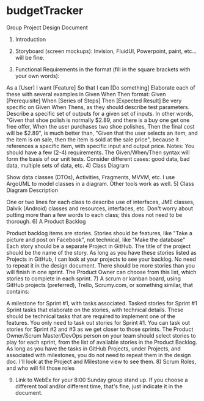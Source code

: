 # budgetTracker
Group Project Design Document

1)  Introduction

2) Storyboard (screen mockups): Invision, FluidUI, Powerpoint, paint, etc... will be fine.

3) Functional Requirements in the format (fill in the square brackets with your own words):

As a [User]
I want [Feature]
So that I can [Do something]
Elaborate each of these with several examples in Given When Then format:
Given [Prerequisite]
When [Series of Steps]
Then [Expected Result]
Be very specific on Given When Thens, as they should describe test parameters. Describe a specific set of outputs for a given set of inputs.  In other words, "Given that shoe polish is normally $2.89, and there is a buy one get one free offer, When the user purchases two shoe polishes, Then the final cost will be $2.89",  is much better than, "Given that the user selects an item, and the item is on sale, then the item is sold at the sale price", because it references a specific item, with specific input and output price.
Notes:
You should have a few (2-4) requirements.
The Given/When/Then syntax will form the basis of our unit tests.  Consider different cases: good data, bad data, multiple sets of data, etc.
4) Class Diagram

Show data classes (DTOs), Activities, Fragments, MVVM, etc.
I use ArgoUML to model classes in a diagram.  Other tools work as well.
5) Class Diagram Description

One or two lines for each class to describe  use of interfaces, JME classes, Dalvik (Android) classes and resources, interfaces, etc.  Don't worry about putting more than a few words to each class; this does not need to be thorough.
6) A Product Backlog

Product backlog items are stories.  Stories should be features, like "Take a picture and post on Facebook", not technical, like "Make the database"
Each story should be a separate Project in GitHub.  The title of the project should be the name of the story.
As long as you have these stories listed as Projects in GitHub, I can look at your projects to see your backlog.  No need to repeat it in the design document.
There should be more stories than you will finish in one sprint.  The Product Owner can choose from this list, which stories to complete in each sprint.
7) A scrum or kanban board, using GitHub projects (preferred), Trello, Scrumy.com, or something similar, that contains:

A milestone for Sprint #1, with tasks associated.
Tasked stories for Sprint #1
Sprint tasks that elaborate on the stories, with technical details.
These should be technical tasks that are required to implement one of the features.
You only need to task out stories for Sprint #1.  You can task out stories for Sprint #2 and #3 as we get closer to those sprints.
The Product Owner/Scrum Master/DevOps person on your team should select stories to play for each sprint, from the list of available stories in the Product Backlog.
As long as you have the tasks in GitHub Projects, under Projects, and associated with milestones, you do not need to repeat them in the design doc.  I'll look at the Project and Milestone view to see them.
8) Scrum Roles, and who will fill those roles

9) Link to WebEx for your 8:00 Sunday group stand up.  If you choose a different tool and/or different time, that's fine, just indicate it in the document.
